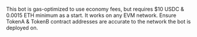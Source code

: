 This bot is gas-optimized to use economy fees, but requires $10 USDC & 0.0015 ETH minimum as a start. 
It works on any EVM network.
Ensure TokenA & TokenB contract addresses are accurate to the network the bot is deployed on.
